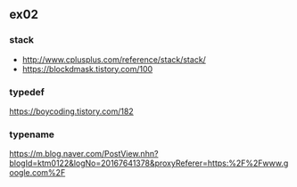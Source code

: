 ## ex02
### stack
- http://www.cplusplus.com/reference/stack/stack/
- https://blockdmask.tistory.com/100

### typedef
https://boycoding.tistory.com/182
### typename
https://m.blog.naver.com/PostView.nhn?blogId=ktm0122&logNo=20167641378&proxyReferer=https:%2F%2Fwww.google.com%2F